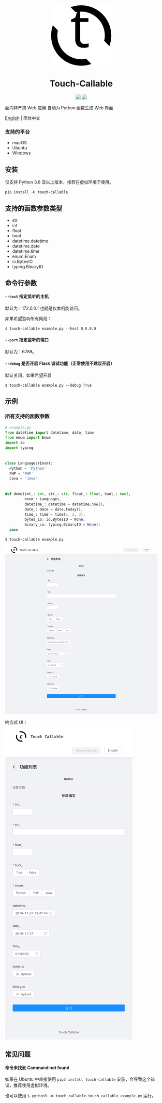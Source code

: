 <p align="center">
  <img width="200" src="./touch-callable.svg">
</p>

<h1 align="center">Touch-Callable</h1>

<p align="center">
  <image src="https://img.shields.io/pypi/v/touch-callable.svg" />
  <image src="https://img.shields.io/pypi/dm/touch-callable.svg" />
</p>

面向非严肃 Web 应用
自动为 Python 函数生成 Web 界面

[English](./README.md) | 简体中文

### 支持的平台

- macOS
- Ubuntu
- Windows

## 安装

仅支持 Python 3.6 及以上版本，推荐在虚拟环境下使用。

`pip install -U touch-callable`

## 支持的函数参数类型

- str
- int
- float
- bool
- datetime.datetime
- datetime.date
- datetime.time
- enum.Enum
- io.BytesIO
- typing.BinaryIO

## 命令行参数

#### `--host` 指定监听的主机

默认为：172.0.0.1 也就是仅本机能访问。

如果希望监听所有网段：

`$ touch-callable example.py --host 0.0.0.0`

#### `--port` 指定监听的端口

默认为：6789。

#### `--debug` 是否开启 Flask 调试功能（正常使用不建议开启）

默认关闭，如果希望开启

`$ touch-callable example.py --debug True`

## 示例

### 所有支持的函数参数

```python
# example.py
from datetime import datetime, date, time
from enum import Enum
import io
import typing


class Languages(Enum):
  Python = 'Python'
  PHP = 'PHP'
  Java = 'Java'


def demo(int_: int, str_: str, float_: float, bool_: bool,
         enum_: Languages,
         datetime_: datetime = datetime.now(),
         date_: date = date.today(),
         time_: time = time(1, 2, 3),
         bytes_io: io.BytesIO = None,
         binary_io: typing.BinaryIO = None):
  pass
```

`$ touch-callable example.py`

![demo](https://raw.githubusercontent.com/pengwk/touch-callable/master/new_demo_all_args.png)

响应式 UI：

![demo_with_reponsive_ui](https://raw.githubusercontent.com/pengwk/touch-callable/master/demo_all_args_with_reponsive_ui.png)

## 常见问题

#### 命令未找到 Command not found

如果在 Ubuntu 中直接使用 `pip3 install touch-callable` 安装，会导致这个错误，推荐使用虚拟环境。

也可以使用 `$ python3 -m touch_callable.touch_callable example.py` 运行。



